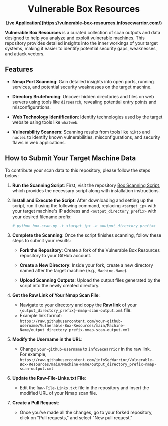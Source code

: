 <h1 align="center">Vulnerable Box Resources</h1>

<p align="center">
    <strong> Live Application](https://vulnerable-box-resources.infosecwarrior.com/)</strong>
</p>

**Vulnerable Box Resources** is a curated collection of scan outputs and data designed to help you analyze and exploit vulnerable machines. This repository provides detailed insights into the inner workings of your target systems, making it easier to identify potential security gaps, weaknesses, and attack vectors.

## Features

- **Nmap Port Scanning**: Gain detailed insights into open ports, running services, and potential security weaknesses on the target machine.

- **Directory Bruteforcing**: Uncover hidden directories and files on web servers using tools like `dirsearch`, revealing potential entry points and misconfigurations.

- **Web Technology Identification**: Identify technologies used by the target website using tools like `whatweb`.

- **Vulnerability Scanners**: Scanning results from tools like `nikto` and `nuclei` to identify known vulnerabilities, misconfigurations, and security flaws in web applications.

## How to Submit Your Target Machine Data

To contribute your scan data to this repository, please follow the steps below:

1. **Run the Scanning Script**: First, visit the repository [Box Scanning Script](https://github.com/infoSecWarrior/Offensive-Pentesting-Scripts/tree/main/Box-Scann), which provides the necessary script along with installation instructions.

2. **Install and Execute the Script**: After downloading and setting up the script, run it using the following command, replacing `<target_ip>` with your target machine's IP address and `<output_directory_prefix>` with your desired filename prefix:

    ```bash
    # python box-scan.py -t <target_ip> -o <output_directory_prefix>
    ```

3. **Complete the Scanning**: Once the script finishes scanning, follow these steps to submit your results:

   - **Fork the Repository**: Create a fork of the Vulnerable Box Resources repository to your GitHub account.
   
   - **Create a New Directory**: Inside your fork, create a new directory named after the target machine (e.g., `Machine-Name`).
   
   - **Upload Scanning Outputs**: Upload the output files generated by the script into the newly created directory.

4. **Get the Raw Link of Your Nmap Scan File**:

   - Navigate to your directory and copy the **Raw link** of your `{output_directory_prefix}-nmap-scan-output.xml` file.
   - Example link format:  
     `https://raw.githubusercontent.com/your-github-username/Vulnerable-Box-Resources/main/Machine-Name/output_directory_prefix-nmap-scan-output.xml`
     
5. **Modify the Username in the URL**:

   - Change `your-github-username` to `infoSecWarrior` in the raw link.  
     For example,  
     `https://raw.githubusercontent.com/infoSecWarrior/Vulnerable-Box-Resources/main/Machine-Name/output_directory_prefix-nmap-scan-output.xml`

6. **Update the Raw-File-Links.txt File**:

   - Edit the `Raw-File-Links.txt` file in the repository and insert the modified URL of your Nmap scan file.

7. **Create a Pull Request**:

	- Once you’ve made all the changes, go to your forked repository, click on "Pull requests," and select "New pull request."
